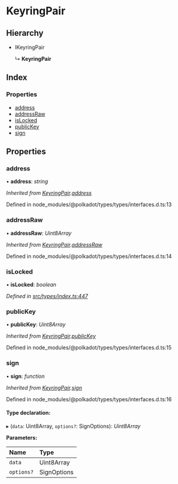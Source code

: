 # KeyringPair

## Hierarchy

* IKeyringPair

  ↳ **KeyringPair**

## Index

### Properties

* [address](keyringpair.md#address)
* [addressRaw](keyringpair.md#addressraw)
* [isLocked](keyringpair.md#islocked)
* [publicKey](keyringpair.md#publickey)
* [sign](keyringpair.md#sign)

## Properties

### address

• **address**: _string_

_Inherited from_ [_KeyringPair_](keyringpair.md)_._[_address_](keyringpair.md#address)

Defined in node\_modules/@polkadot/types/types/interfaces.d.ts:13

### addressRaw

• **addressRaw**: _Uint8Array_

_Inherited from_ [_KeyringPair_](keyringpair.md)_._[_addressRaw_](keyringpair.md#addressraw)

Defined in node\_modules/@polkadot/types/types/interfaces.d.ts:14

### isLocked

• **isLocked**: _boolean_

_Defined in_ [_src/types/index.ts:447_](https://github.com/PolymathNetwork/polymesh-sdk/blob/5b409784/src/types/index.ts#L447)

### publicKey

• **publicKey**: _Uint8Array_

_Inherited from_ [_KeyringPair_](keyringpair.md)_._[_publicKey_](keyringpair.md#publickey)

Defined in node\_modules/@polkadot/types/types/interfaces.d.ts:15

### sign

• **sign**: _function_

_Inherited from_ [_KeyringPair_](keyringpair.md)_._[_sign_](keyringpair.md#sign)

Defined in node\_modules/@polkadot/types/types/interfaces.d.ts:16

#### Type declaration:

▸ \(`data`: Uint8Array, `options?`: SignOptions\): _Uint8Array_

**Parameters:**

| Name | Type |
| :--- | :--- |
| `data` | Uint8Array |
| `options?` | SignOptions |

